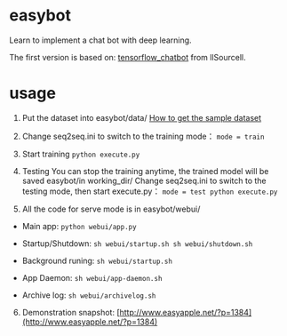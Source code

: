 # easybot
Learn to implement a chat bot with deep learning. 

The first version is based on: [tensorflow_chatbot](https://github.com/llSourcell/tensorflow_chatbot) from llSourcell.

# usage

1. Put the dataset into easybot/data/
[How to get the sample dataset](https://github.com/suriyadeepan/datasets) 

2. Change seq2seq.ini to switch to the training mode：
`mode = train`

3. Start training
`python execute.py`

4. Testing
You can stop the training anytime, the trained model will be saved easybot/in working_dir/
Change seq2seq.ini to switch to the testing mode, then start execute.py：
`mode = test
python execute.py
`

5. All the code for serve mode is in easybot/webui/
- Main app: 
`python webui/app.py`

- Startup/Shutdown:
`sh webui/startup.sh
sh webui/shutdown.sh`

- Background runing:
`sh webui/startup.sh`

- App Daemon:
`sh webui/app-daemon.sh`

- Archive log:
`sh webui/archivelog.sh`

6. Demonstration snapshot:
[http://www.easyapple.net/?p=1384](http://www.easyapple.net/?p=1384) 

